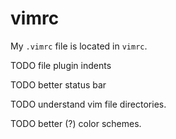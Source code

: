 # vimrc

My `.vimrc` file is located in `vimrc`.


TODO file plugin indents

TODO better status bar

TODO understand vim file directories.

TODO better (?) color schemes.
